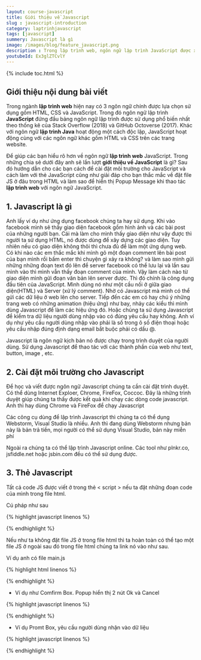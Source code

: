 ```yaml
---
layout: course-javascript
title: Giới thiệu về Javascript  
slug : javascript-introduction
category: laptrinhjavascript
tags: [javascript]
summery: Javascript là gì   
image: /images/blog/feature_javascript.png
description : Trong lập trình web, ngôn ngữ lập trình JavaScript được xem là một trong những ngôn ngữ được sử dụng phổ biến nhất hiện nay. Với những chia sẻ trong bài viết sẽ giúp hiểu rõ về ngôn ngữ này thông qua giới thiệu về JavaScript là gì? Đồng thời hướng dẫn để cài đặt môi trường cho JavaScript và cách làm với thẻ JavaScript cũng như giải đáp thắc mắc về đặt file JS ở đâu trong HTML và làm sao để hiển thị Popup Message khi thao tác lập trình web với ngôn ngữ JavaScript.
youtubeId: Ex3glZTCvlY
---
```


{% include toc.html %}

## **Giới thiệu nội dung bài viết**

Trong ngành <b>lập trình web</b> hiện nay có 3 ngôn ngữ chính được lựa chọn sử dụng gồm HTML, CSS và JavaScript. Trong đó ngôn ngữ lập trình <b>JavaScript</b> đứng đầu bảng ngôn ngữ lập trình được sử dụng phổ biến nhất theo thống kê của Stack Overflow (2018) và GitHub Octoverse (2017). Khác với ngôn ngữ <b>lập trình Java</b> hoạt động một cách độc lập, JavaScript hoạt động cùng với các ngôn ngữ khác gồm HTML và CSS trên các trang website.

Để giúp các bạn hiểu rõ hơn về ngôn ngữ <b>lập trình web</b> JavaScript. Trong những chia sẻ dưới đây anh sẽ lần lượt <b>giới thiệu về JavaScript</b> là gì? Sau đó hướng dẫn cho các bạn cách để cài đặt môi trường cho JavaScript và cách làm với thẻ JavaScript cũng như giải đáp cho bạn thắc mắc về đặt file JS ở đâu trong HTML và làm sao để hiển thị Popup Message khi thao tác <b>lập trình web</b> với ngôn ngữ JavaScript.


## **1. Javascript là gì**

Anh lấy ví dụ như ứng dụng facebook chúng ta hay sử dụng. Khi vào facebook mình sẽ thấy giao diện facebook gồm hình ảnh và các bài post của những người bạn. Cái mà làm cho mình thấy giao diện như vậy được thì người ta sử dụng HTML, nó được dùng để xây dựng các giao diện. Tuy nhiên nếu có giao diện không thôi thì chưa đủ để làm một ứng dụng web. Có khi nào các em thắc mắc khi mình gõ một đoạn comment lên bài post của bạn mình rồi bấm enter thì chuyện gì xảy ra không? và làm sao mình gửi những những đoạn text đó lên để server facebook có thể lưu lại và lần sau mình vào thì mình vẫn thấy đoạn comment của mình. Vậy làm cách nào từ giao diện mình gửi đoạn văn bản lên server được. Thì đó chính là công dụng đầu tiên của JavaScript. Mình dùng nó như một cầu nối ở giữa giao diện(HTML) và Server (xử lý comment). Nhờ có Javascript mà mình có thể gửi các dữ liệu ở web lên cho server. Tiếp đến các em có hay chú ý những trang web có những animation (hiệu ứng) như bay, nhảy các kiểu thì mình dùng Javascript để làm các hiệu ứng  đó. Hoặc chúng ta sử dụng Javascript để kiểm tra dữ liệu người dùng nhập vào có đúng yêu cầu hay không. Anh ví dụ như yêu cầu người dùng nhập vào phải là số trong ô số điện thoại hoặc yêu cầu nhập đúng định dạng email bắt buộc phải có dấu @.

Javascript là ngôn ngữ kịch bản nó được chạy trong trình duyệt của người dùng. Sử dụng Javascript để thao tác với các thành phần của web như text, button, image , etc.

## **2. Cài đặt môi trường cho Javascript**

Để học và viết được ngôn ngữ Javascript chúng ta cần cài đặt trình duyệt. Có thể dùng Internet Exploer, Chrome, FireFox, Coccoc. Đây là những trình duyệt giúp chúng ta thấy được kết quả khi chạy các dòng code javascript. Anh thì hay dùng Chrome và FireFox để chạy Javascript

Các công cụ dùng để lập trình Javascript thì chúng ta có thể dụng Webstorm, Visual Studio là nhiều. Anh thì đang dùng Webstorm nhưng bản này là bản trả tiền, mọi người có thể sử dụng Visual Studio, bản này miễn phí

Ngoài ra chúng ta có thể lập trình Javascript online. Các tool như plnkr.co, jsfiddle.net hoặc jsbin.com đều có thể sử dụng được.

## **3. Thẻ Javascript**

Tất cả code JS được viết ở trong thẻ < script > nếu ta đặt những đoạn code của mình trong file html.

Cú pháp như sau

{% highlight javascript  linenos %}

<script>
            
    //Viết code javascript tại đây
            
</script>


{% endhighlight %}

Nếu như ta không đặt file JS ở trong file html thì ta hoàn toàn có thể tạo một file JS ở ngoài sau đó trong file html chúng ta link nó vào như sau.

Ví dụ anh có file main.js

{% highlight html  linenos %}

<html>
<head>
    <meta name="viewport" content="width=device-width" />
    <title>JavaScript Demo</title>   
    <script src="/main.js"/>  
</head>
<body>
</body>

{% endhighlight %}

## **4. Đặt file JS ở đâu trong html**

Chúng ta thường đặt file JS ở cuối cùng của thẻ body. Vì khi trang web được load lên nó sẽ load từ trên xuống dưới. Trong trường hợp ta đặt file JS ở trên thì sẽ gây ra việc trình duyệt sẽ phải đọc file js sau đó mới render ra giao diện nó gây ra tình trạng trang web load lên chậm. Nếu đặt ở cuối thì các thành phần trang web được load lên trước, sau đó mới load JS như vậy người dùng sẽ thấy nhanh hơn.

{% highlight html  linenos %}

<!DOCTYPE html>

<html>
<head>
    <meta name="viewport" content="width=device-width" />
    <title>JavaScript Demo</title>
   
</head>
<body>
    <h1> JavaScript Tutorials</h1>
    <p>This is JavaScript sample.</p>
   
   
    <script src="/main.js"></<script>
</body>
</html>

{% endhighlight %}

## **5. Hiển thị Popup Message**

Javascript xây dựng sẵn một số function (chức năng) có sẵn. Trong bài hôm nay chúng ta sẽ học một chức năng là hiển thị popup. 

- Ví dụ sử dụng Alert Box để hiển thị popup alert

{% highlight javascript  linenos %}

<script>
	
	alert("This is alert box!");  // display string message

</script>

{% endhighlight %}

- Ví dụ như Comfirm Box. Popup hiển thị 2 nút Ok và Cancel

{% highlight javascript  linenos %}

<script>

if (confirm("Do you want to save changes?") == true) {
    userPreference = "Data saved successfully!";
} else {
    userPreference = "Save Cancelled!";
}
</script>

{% endhighlight %}

- Ví dụ Promt Box, yêu cầu người dùng nhận vào dữ liệu

{% highlight javascript  linenos %}

<script>

var tenure = prompt("Please enter preferred tenure in years", "15");
    
if (tenure != null) {
    alert("You have entered " + tenure + " years" );
}
</script>

{% endhighlight %}
























